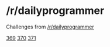 # /r/dailyprogrammer

Challenges from [/r/dailyprogrammer](https://www.reddit.com/r/dailyprogrammer)

[369](https://www.reddit.com/r/dailyprogrammer/comments/a0lhxx/20181126_challenge_369_easy_hex_colors/)
[370](https://www.reddit.com/r/dailyprogrammer/comments/a72sdj/20181217_challenge_370_easy_upc_check_digits/)
[371](https://www.reddit.com/r/dailyprogrammer/comments/ab9mn7/20181231_challenge_371_easy_n_queens_validator/)
